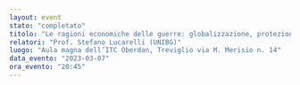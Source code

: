 ```yaml
---
layout: event
stato: "completato"
titolo: "Le ragioni economiche delle guerre: globalizzazione, protezionismo, conflitti"
relatori: "Prof. Stefano Lucarelli (UNIBG)"
luogo: "Aula magna dell’ITC Oberdan, Treviglio via M. Merisio n. 14"
data_evento: "2023-03-07"
ora_evento: "20:45"
---
```

